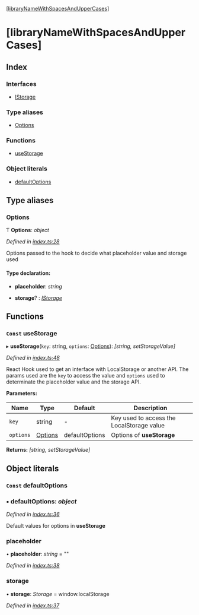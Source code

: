 [[libraryNameWithSpacesAndUpperCases]](README.md)

# [libraryNameWithSpacesAndUpperCases]

## Index

### Interfaces

* [IStorage](interfaces/istorage.md)

### Type aliases

* [Options](README.md#options)

### Functions

* [useStorage](README.md#const-usestorage)

### Object literals

* [defaultOptions](README.md#const-defaultoptions)

## Type aliases

###  Options

Ƭ **Options**: *object*

*Defined in [index.ts:28](https://github.com/mechamobau/simplestorage/blob/acc184b/src/index.ts#L28)*

Options passed to the hook to decide what placeholder value and storage used

#### Type declaration:

* **placeholder**: *string*

* **storage**? : *[IStorage](interfaces/istorage.md)*

## Functions

### `Const` useStorage

▸ **useStorage**(`key`: string, `options`: [Options](README.md#options)): *[string, setStorageValue]*

*Defined in [index.ts:48](https://github.com/mechamobau/simplestorage/blob/acc184b/src/index.ts#L48)*

React Hook used to get an interface with LocalStorage or another API. The
params used are the `key` to access the value and `options` used to
determinate the placeholder value and the storage API.

**Parameters:**

Name | Type | Default | Description |
------ | ------ | ------ | ------ |
`key` | string | - | Key used to access the LocalStorage value |
`options` | [Options](README.md#options) |  defaultOptions | Options of **useStorage**  |

**Returns:** *[string, setStorageValue]*

## Object literals

### `Const` defaultOptions

### ▪ **defaultOptions**: *object*

*Defined in [index.ts:36](https://github.com/mechamobau/simplestorage/blob/acc184b/src/index.ts#L36)*

Default values for options in **useStorage**

###  placeholder

• **placeholder**: *string* = ""

*Defined in [index.ts:38](https://github.com/mechamobau/simplestorage/blob/acc184b/src/index.ts#L38)*

###  storage

• **storage**: *Storage* =  window.localStorage

*Defined in [index.ts:37](https://github.com/mechamobau/simplestorage/blob/acc184b/src/index.ts#L37)*
